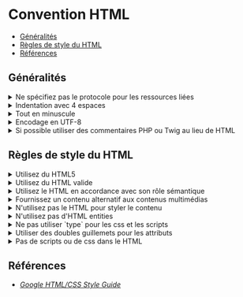 # Convention HTML

<!-- MarkdownTOC -->

- [Généralités](#généralités)
- [Règles de style du HTML](#règles-de-style-du-html)
- [Références](#références)

<!-- /MarkdownTOC -->

## Généralités

<details><summary>Ne spécifiez pas le protocole pour les ressources liées</summary><p>
```html
<!-- Bad -->
<script src="https://www.google.com/js/gweb/analytics/autotrack.js"></script>

<!-- Good -->
<script src="//www.google.com/js/gweb/analytics/autotrack.js"></script>
```

```css
/* Bad */
.example {
  background: url(https://www.google.com/images/example);
}

/* Good */
/* Recommended */
.example {
  background: url(//www.google.com/images/example);
}
```
</p></details>

<details><summary>Indentation avec 4 espaces</summary><p>

![Spacebar](spacebar.jpg) * 4
</p></details>

<details><summary>Tout en minuscule</summary><p>
```html
<!-- Bad -->
<A HREF="/">Home</A>

<!-- Good -->
<img src="google.png" alt="Google">
```
</p></details>

<details><summary>Encodage en UTF-8</summary><p>

Configurez votre éditeur pour qu'il travaille en UTF8 et spécifiez le `charset` dans le `<head>` du document.
```html
<meta charset="utf-8">
```
</p></details>

<details><summary>Si possible utiliser des commentaires PHP ou Twig au lieu de HTML</summary><p>

Les commentaires HTML sont envoyés au client et utilisent donc de la bande passante inutilement avec des informations qui ne les intéressent pas.
</p></details>

## Règles de style du HTML

<details><summary>Utilisez du HTML5</summary><p>

La syntaxe HTML5 est préférables pour tout HTML. Ajoutez la `Doctype` html en haut du document `<!DOCTYPE html>`, avant la balise `<html>`.

Bien que correct en HTML5, ne fermez pas les éléments vide.
```html
<!-- Bad -->
<br />

<!-- Good -->
<br>
```
</p></details>

<details><summary>Utilisez du HTML valide</summary><p>

Utilisez le [validateur d'html w3c](https://validator.w3.org/nu/) pour valider votre code
</p></details>

<details><summary>Utilisez le HTML en accordance avec son rôle sémantique</summary><p>

[Html5 Doctor](http://html5doctor.com/) est une lecture intéressante sur ce sujet.
```html
<!-- Bad -->
<div onclick="goToRecommendations();">All recommendations</div>

<!-- Good -->
<a href="recommendations/">All recommendations</a>

<!-- Bad -->
<span onclick="triggerSmth();">All recommendations</div>

<!-- Good -->
<button class="js-trigger-smth">All recommendations</a>
```
</p></details>

<details><summary>Fournissez un contenu alternatif aux contenus multimédias</summary><p>

L'accessibilité de tout média nécessite une alternative texte. Ainsi toute vidéo ou son doit avoir un transcript, toute image doit avoir un texte alternatif, etc...

```html
<!-- Bad -->
<img src="spreadsheet.png">

<!-- Good -->
<img src="spreadsheet.png" alt="Spreadsheet screenshot.">
```
</p></details>

<details><summary>N'utilisez pas le HTML pour styler le contenu</summary><p>

Le style est réservé au CSS.
```html
<!-- Bad -->
<!DOCTYPE html>
<title>HTML sucks</title>
<link rel="stylesheet" href="base.css" media="screen">
<link rel="stylesheet" href="grid.css" media="screen">
<link rel="stylesheet" href="print.css" media="print">
<h1 style="font-size: 1em;">HTML sucks</h1>
<p>I’ve read about this on a few sites but now I’m sure:
  <u>HTML is stupid!!1</u>
<center>I can’t believe there’s no way to control the styling of
  my website without doing everything all over again!</center>
```

```html
<!-- Good -->
<!DOCTYPE html>
<title>My first CSS-only redesign</title>
<link rel="stylesheet" href="default.css">
<h1>My first CSS-only redesign</h1>
<p>I’ve read about this on a few sites but today I’m actually
  doing it: separating concerns and avoiding anything in the HTML of
  my website that is presentational.
<p>It’s awesome!
```
</p></details>

<details><summary>N'utilisez pas d'HTML entities</summary><p>

Il n'y a pas besoin d'utiliser les entités HTML si tout est en UTF8.
```html
<!-- Bad -->
The currency symbol for the Euro is &ldquo;&eur;&rdquo;.

<!-- Good -->
The currency symbol for the Euro is “€”.
```
</p></details>

<details><summary>Ne pas utiliser `type` pour les css et les scripts</summary><p>

```html
<!-- Bad -->
<link rel="stylesheet" href="//www.google.com/css/maia.css"
  type="text/css">
<script src="//www.google.com/js/gweb/analytics/autotrack.js"
  type="text/javascript"></script>

<!-- Good -->
<link rel="stylesheet" href="//www.google.com/css/maia.css">
<script src="//www.google.com/js/gweb/analytics/autotrack.js"></script>
```
</p></details>

<details><summary>Utiliser des doubles guillemets pour les attributs</summary><p>
```html
<!-- Bad -->
<a class='maia-button maia-button-secondary'>Sign in</a>

<!-- Good -->
<a class="maia-button maia-button-secondary">Sign in</a>
```
</p></details>

<details><summary>N'utilisez pas les attributs évènements `onXxx`</summary><p>

On ne fait pas de JS dans le HTML. Ca n'est pas une bonne pratique et çà peut réduire la lisibilité du code en cas d'abus.

`onchange`, `onclick`, etc...

```html
<!-- Bad -->
<button onclick="doSmth()">Click me</button>

<!-- Good -->
<!-- Bind the event with javascript in a js file -->
<button class="do-smth">Click me</button>
```
</p></details>

<details><summary>Pas de scripts ou de css dans le HTML</summary><p>
```html
<!-- Bad -->
<style>
.btn {
    padding: 3px 6px;
}
</style>
<script>
    document.querySelector('.btn').addEventListener('click', function() {
        /* ... */
    });
</script>

<!-- Good -->
<link href="/css/button.css">
<script src="/js/button.js"></script>
```
</p></details>

## Références

- *[Google HTML/CSS Style Guide](https://google.github.io/styleguide/htmlcssguide.xml)*